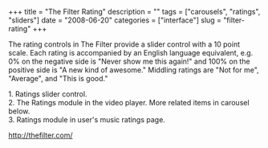 +++
title = "The Filter Rating"
description = ""
tags = ["carousels", "ratings", "sliders"]
date = "2008-06-20"
categories = ["interface"]
slug = "filter-rating"
+++


<p>The rating controls in The Filter provide a slider control with a 10 point scale. Each rating is accompanied by an English language equivalent, e.g. 0% on the negative side is "Never show me this again!" and 100% on the positive side is "A new kind of awesome." Middling ratings are "Not for me", "Average", and "This is good."</p>
<div id="screens-full" class="clear"><div class="caption">1. Ratings slider control.</div><div class="fullimg clear"><a href="//media.konigi.com/interface/thefilter-rating-1.png" class="group" rel="group" title="1. Ratings slider control."><img src="//media.konigi.com/interface/thefilter-rating-1.png" alt="" class="img-responsive"></a></div></div><div id="screens-full" class="clear"><div class="caption">2. The Ratings module in the video player. More related items in carousel below.</div><div class="fullimg clear"><a href="//media.konigi.com/interface/thefilter-rating-2.png" class="group" rel="group" title="2. The Ratings module in the video player. More related items in carousel below."><img src="//media.konigi.com/interface/thefilter-rating-2.png" alt="" class="img-responsive"></a></div></div><div id="screens-full" class="clear"><div class="caption">3. Ratings module in user's music ratings page.</div><div class="fullimg clear"><a href="//media.konigi.com/interface/thefilter-rating-3.png" class="group" rel="group" title="3. Ratings module in user's music ratings page."><img src="//media.konigi.com/interface/thefilter-rating-3.png" alt="" class="img-responsive"></a></div></div>        
<p><a href="http://thefilter.com/">http://thefilter.com/</a></p>


